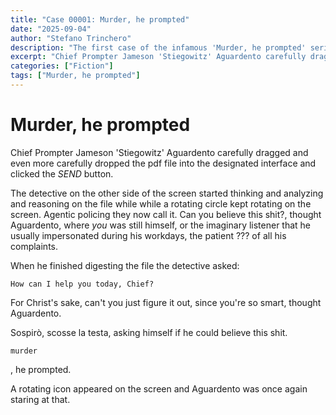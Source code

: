 ```yaml
---
title: "Case 00001: Murder, he prompted"
date: "2025-09-04"
author: "Stefano Trinchero"
description: "The first case of the infamous 'Murder, he prompted' series"
excerpt: "Chief Prompter Jameson 'Stiegowitz' Aguardento carefully dragged and even more carefully dropped the pdf file into the designated interface..."
categories: ["Fiction"]
tags: ["Murder, he prompted"]
---
```


# Murder, he prompted

Chief Prompter Jameson 'Stiegowitz' Aguardento carefully dragged and even more carefully dropped the pdf file into the designated interface and clicked the *SEND* button.

The detective on the other side of the screen started thinking and analyzing and reasoning on the file while while a rotating circle kept rotating on the screen. Agentic policing they now call it. Can you believe this shit?, thought Aguardento, where *you* was still himself, or the imaginary listener that he usually impersonated during his workdays, the patient ??? of all his complaints.

When he finished digesting the file the detective asked:

```
How can I help you today, Chief?
```

For Christ's sake, can't you just figure it out, since you're so smart, thought Aguardento.

Sospirò, scosse la testa, asking himself if he could believe this shit. 

```
murder
```
, he prompted.

A rotating icon appeared on the screen and Aguardento was once again staring at that. 

